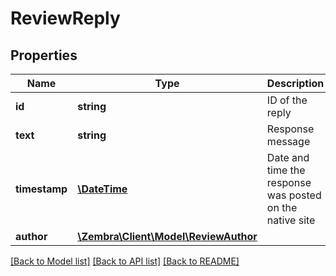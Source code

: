 # ReviewReply

## Properties
Name | Type | Description | Notes
------------ | ------------- | ------------- | -------------
**id** | **string** | ID of the reply | [optional] 
**text** | **string** | Response message | 
**timestamp** | [**\DateTime**](\DateTime.md) | Date and time the response was posted on the native site | 
**author** | [**\Zembra\Client\Model\ReviewAuthor**](ReviewAuthor.md) |  | [optional] 

[[Back to Model list]](../../README.md#documentation-for-models) [[Back to API list]](../../README.md#documentation-for-api-endpoints) [[Back to README]](../../README.md)

